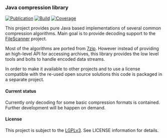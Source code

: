 ### Java compression library
[![Publication](https://img.shields.io/maven-central/v/de.carne/java-compression)](https://search.maven.org/artifact/de.carne/java-compression)
[![Build](https://github.com/hdecarne/java-compression/actions/workflows/build-on-linux.yml/badge.svg)](https://github.com/hdecarne/java-compression/actions/workflows/build-on-linux.yml)
[![Coverage](https://sonarcloud.io/api/project_badges/measure?project=de.carne%3Ajava-compression&metric=coverage)](https://sonarcloud.io/dashboard?id=de.carne%3Ajava-compression)

This project provides pure Java based implementations of several common compression algorithms.
Main goal is to provide decoding support to the [FileScanner](https://www.filescanner.org) project.

Most of the algorithms are ported from [7zip](http://7zip.org). However instead of providing an high-level API for
accessing archives, this library provides the low level tools and bolts to handle encoded data streams.

In order to make it available to other projects and to use a license compatible with the re-used open source
solutions this code is packaged in a separate project.

#### Current status
Currently only decoding for some basic compression formats is contained. Further development will be happen on demand.

#### License
This project is subject to the [LGPLv3](http://www.gnu.org/licenses/lgpl-3.0.en.html).
See LICENSE information for details.
